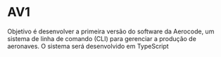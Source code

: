 # AV1
Objetivo é desenvolver a primeira versão do software da Aerocode, um sistema de linha de comando (CLI) para gerenciar a produção de aeronaves. O sistema será desenvolvido em TypeScript
